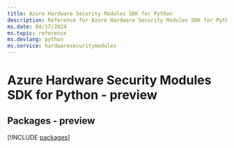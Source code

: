 ```yaml
---
title: Azure Hardware Security Modules SDK for Python
description: Reference for Azure Hardware Security Modules SDK for Python
ms.date: 04/17/2024
ms.topic: reference
ms.devlang: python
ms.service: hardwaresecuritymodules
---
```

# Azure Hardware Security Modules SDK for Python - preview
## Packages - preview
[!INCLUDE [packages](hardware-security-modules-index.md)]